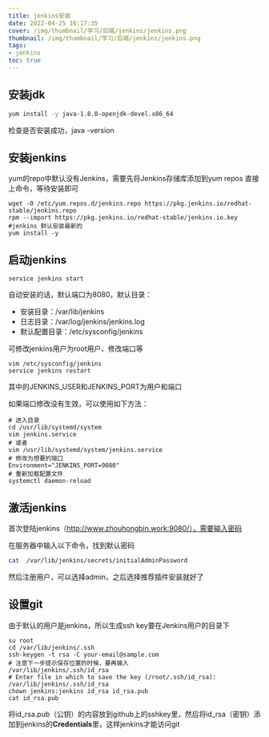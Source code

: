 ```yaml
---
title: jenkins安装
date: 2022-04-25 16:17:35
cover: /img/thumbnail/学习/后端/jenkins/jenkins.png
thumbnail: /img/thumbnail/学习/后端/jenkins/jenkins.png
tags:
- jenkins
toc: true
---
```


## 安装jdk

```bash
yum install -y java-1.8.0-openjdk-devel.x86_64
```
<!--more-->
检查是否安装成功，java -version

## 安装jenkins

yum的repo中默认没有Jenkins，需要先将Jenkins存储库添加到yum repos
直接上命令，等待安装即可

```shell
wget -O /etc/yum.repos.d/jenkins.repo https://pkg.jenkins.io/redhat-stable/jenkins.repo 
rpm --import https://pkg.jenkins.io/redhat-stable/jenkins.io.key
#jenkins 默认安装最新的
yum install -y 
```

## 启动jenkins

```shell
service jenkins start
```

自动安装的话，默认端口为8080，默认目录：

- 安装目录：/var/lib/jenkins
- 日志目录：/var/log/jenkins/jenkins.log
- 默认配置目录：/etc/sysconfig/jenkins

可修改jenkins用户为root用户、修改端口等

```shell
vim /etc/sysconfig/jenkins
service jenkins restart
```

其中的JENKINS_USER和JENKINS_PORT为用户和端口

如果端口修改没有生效，可以使用如下方法：

```shell
# 进入目录
cd /usr/lib/systemd/system
vim jenkins.service
# 或者
vim /usr/lib/systemd/system/jenkins.service
# 修改为想要的端口
Environment="JENKINS_PORT=9080"
# 重新加载配置文件
systemctl daemon-reload
```

## 激活jenkins

首次登陆jenkins（http://www.zhouhongbin.work:9080/），需要输入密码

在服务器中输入以下命令，找到默认密码

```bash
cat  /var/lib/jenkins/secrets/initialAdminPassword
```

然后注册用户，可以选择admin，之后选择推荐插件安装就好了

## 设置git

由于默认的用户是jenkins，所以生成ssh key要在Jenkins用户的目录下

```shell
su root
cd /var/lib/jenkins/.ssh
ssh-keygen -t rsa -C your-email@sample.com
# 注意下一步提示保存位置的时候，要再输入
/var/lib/jenkins/.ssh/id_rsa
# Enter file in which to save the key (/root/.ssh/id_rsa): /var/lib/jenkins/.ssh/id_rsa
chown jenkins:jenkins id_rsa id_rsa.pub
cat id_rsa.pub
```

将id_rsa.pub（公钥）的内容放到github上的sshkey里，然后将id_rsa（密钥）添加到jenkins的**Credentials**里，这样jenkins才能访问git

